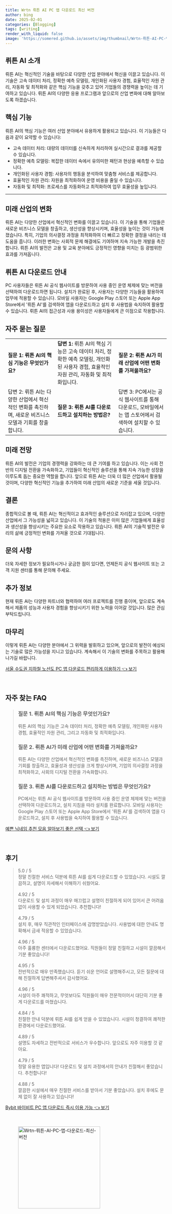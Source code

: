 ```yaml
---
title: Wrtn 뤼튼 AI PC 앱 다운로드 최신 버전
author: bing
date: 2025-02-01
categories: [Blogging]
tags: [writing]
render_with_liquid: false
image: 'https://somered.github.io/assets/img/thumbnail/Wrtn-뤼튼-AI-PC-앱-다운로드-최신-버전.webp'
---
```



<h2 id='AI_소개'>뤼튼 AI 소개</h2>

<p>뤼튼 AI는 혁신적인 기술을 바탕으로 다양한 산업 분야에서 혁신을 이끌고 있습니다. 이 기술은 고속 데이터 처리, 정확한 예측 모델링, 개인화된 사용자 경험, 효율적인 자원 관리, 자동화 및 최적화와 같은 핵심 기능을 갖추고 있어 기업들의 경쟁력을 높이는 데 기여하고 있습니다. 뤼튼 AI의 다양한 응용 프로그램과 앞으로의 산업 변화에 대해 알아보도록 하겠습니다.</p>

<h2 id='핵심_기능'>핵심 기능</h2>

<p>뤼튼 AI의 핵심 기능은 여러 산업 분야에서 유용하게 활용되고 있습니다. 이 기능들은 다음과 같이 요약할 수 있습니다:</p>

<ul>
    <li>고속 데이터 처리: 대량의 데이터를 신속하게 처리하여 실시간으로 결과를 제공할 수 있습니다.</li>
    <li>정확한 예측 모델링: 복잡한 데이터 속에서 유의미한 패턴과 현상을 예측할 수 있습니다.</li>
    <li>개인화된 사용자 경험: 사용자의 행동을 분석하여 맞춤형 서비스를 제공합니다.</li>
    <li>효율적인 자원 관리: 자원을 최적화하여 운영 비용을 줄일 수 있습니다.</li>
    <li>자동화 및 최적화: 프로세스를 자동화하고 최적화하여 업무 효율성을 높입니다.</li>
</ul>

<hr />

<h2 id='미래_산업_변화'>미래 산업의 변화</h2>

<p>뤼튼 AI는 다양한 산업에서 혁신적인 변화를 이끌고 있습니다. 이 기술을 통해 기업들은 새로운 비즈니스 모델을 창출하고, 생산성을 향상시키며, 효율성을 높이는 것이 가능해졌습니다. 특히, 기업의 의사결정 과정을 최적화하여 더 빠르고 정확한 결정을 내리는 데 도움을 줍니다. 이러한 변화는 사회적 문제 해결에도 기여하며 지속 가능한 개발을 촉진합니다. 뤼튼 AI의 발전은 고용 및 교육 분야에도 긍정적인 영향을 미치는 등 광범위한 효과를 가져옵니다.</p>

<h2 id='다운로드_안내'>뤼튼 AI 다운로드 안내</h2>

<p>PC 사용자들은 뤼튼 AI 공식 웹사이트를 방문하여 사용 중인 운영 체제에 맞는 버전을 선택하여 다운로드하면 됩니다. 설치가 완료된 후, 사용자는 다양한 기능들을 활용하여 업무에 적용할 수 있습니다. 모바일 사용자는 Google Play 스토어 또는 Apple App Store에서 '뤼튼 AI'를 검색하여 앱을 다운로드하고 설치 후 사용법을 숙지하여 활용할 수 있습니다. 뤼튼 AI의 접근성과 사용 용이성은 사용자들에게 큰 이점으로 작용합니다.</p>

<h2 id='자주_묻는_질문'>자주 묻는 질문</h2>

<table>
    <tr>
        <td><b>질문 1: 뤼튼 AI의 핵심 기능은 무엇인가요?</b></td>
        <td><b>답변 1:</b> 뤼튼 AI의 핵심 기능은 고속 데이터 처리, 정확한 예측 모델링, 개인화된 사용자 경험, 효율적인 자원 관리, 자동화 및 최적화입니다.</td>
        <td><b>질문 2: 뤼튼 AI가 미래 산업에 어떤 변화를 가져올까요?</b></td>
    </tr>
    <tr>
        <td>답변 2: 뤼튼 AI는 다양한 산업에서 혁신적인 변화를 촉진하며, 새로운 비즈니스 모델과 기회를 창출합니다.</td>
        <td><b>질문 3: 뤼튼 AI를 다운로드하고 설치하는 방법은?</b></td>
        <td>답변 3: PC에서는 공식 웹사이트를 통해 다운로드, 모바일에서는 앱 스토어에서 검색하여 설치할 수 있습니다.</td>
    </tr>
</table>

<h2 id='미래_전망'>미래 전망</h2>

<p>뤼튼 AI의 발전은 기업의 경쟁력을 강화하는 데 큰 기여를 하고 있습니다. 이는 사회 전반의 디지털 전환을 가속화하고, 기업들이 혁신적인 솔루션을 통해 지속 가능한 성장을 이루도록 돕는 중요한 역할을 합니다. 앞으로 뤼튼 AI는 더욱 더 많은 산업에서 활용될 것이며, 다양한 혁신적인 기능을 추가하여 미래 산업의 새로운 기준을 세울 것입니다.</p>

<h2 id='결론'>결론</h2>

<p>종합적으로 볼 때, 뤼튼 AI는 혁신적이고 효과적인 솔루션으로 자리잡고 있으며, 다양한 산업에서 그 가능성을 넓히고 있습니다. 이 기술의 적용은 이미 많은 기업들에게 효율성과 생산성을 향상시키는 주요한 요소로 작용하고 있습니다. 뤼튼 AI의 기술적 발전은 우리의 삶에 긍정적인 변화를 가져올 것으로 기대됩니다.</p>

<h2 id='문의_사항'>문의 사항</h2>

<p>더욱 자세한 정보가 필요하시거나 궁금한 점이 있다면, 언제든지 공식 웹사이트 또는 고객 지원 센터를 통해 문의해 주세요.</p>

<h2 id='추가_정보'>추가 정보</h2>

<p>현재 뤼튼 AI는 다양한 파트너와 협력하여 여러 프로젝트를 진행 중이며, 앞으로도 계속해서 제품의 성능과 사용자 경험을 향상시키기 위한 노력을 이어갈 것입니다. 많은 관심 부탁드립니다.</p>

<h2 id='마무리'>마무리</h2>

<p>이렇게 뤼튼 AI는 다양한 분야에서 그 위력을 발휘하고 있으며, 앞으로의 발전이 예상되는 기술로 많은 가능성을 지니고 있습니다. 계속해서 이 기술의 변화를 주목하고 활용해 나가길 바랍니다.</p>


<p><a class="click-button" title="서울 수도권 지하철 노선도 PC 앱 다운로드 편리하게 이용하기" href="https://somered.github.io/posts/%EC%84%9C%EC%9A%B8-%EC%88%98%EB%8F%84%EA%B6%8C-%EC%A7%80%ED%95%98%EC%B2%A0-%EB%85%B8%EC%84%A0%EB%8F%84-PC-%EC%95%B1-%EB%8B%A4%EC%9A%B4%EB%A1%9C%EB%93%9C-%ED%8E%B8%EB%A6%AC%ED%95%98%EA%B2%8C-%EC%9D%B4%EC%9A%A9%ED%95%98%EA%B8%B0/" rel="dofollow">서울 수도권 지하철 노선도 PC 앱 다운로드 편리하게 이용하기 👈 보기</a></p><br>
<h2 id='자주_찾는_FAQ'>자주 찾는 FAQ</h2>
<div itemscope="" itemtype="https://schema.org/FAQPage"> 
<blockquote> 
<div itemscope="" itemprop="mainEntity" itemtype="https://schema.org/Question"> 
<h3 itemprop="name">질문 1. 뤼튼 AI의 핵심 기능은 무엇인가요?</h3> 
<div itemscope="" itemprop="acceptedAnswer" itemtype="https://schema.org/Answer"> 
<span itemprop="text"> 
<p>뤼튼 AI의 핵심 기능은 고속 데이터 처리, 정확한 예측 모델링, 개인화된 사용자 경험, 효율적인 자원 관리, 그리고 자동화 및 최적화입니다.</p> 
</span> 
</div> 
</div> 
<div itemscope="" itemprop="mainEntity" itemtype="https://schema.org/Question"> 
<h3 itemprop="name">질문 2. 뤼튼 AI가 미래 산업에 어떤 변화를 가져올까요?</h3> 
<div itemscope="" itemprop="acceptedAnswer" itemtype="https://schema.org/Answer"> 
<span itemprop="text"> 
<p>뤼튼 AI는 다양한 산업에서 혁신적인 변화를 촉진하며, 새로운 비즈니스 모델과 기회를 창출하고, 효율성과 생산성을 크게 향상시키며, 기업의 의사결정 과정을 최적화하고, 사회의 디지털 전환을 가속화합니다.</p> 
</span> 
</div> 
</div> 
<div itemscope="" itemprop="mainEntity" itemtype="https://schema.org/Question"> 
<h3 itemprop="name">질문 3. 뤼튼 AI를 다운로드하고 설치하는 방법은 무엇인가요?</h3> 
<div itemscope="" itemprop="acceptedAnswer" itemtype="https://schema.org/Answer"> 
<span itemprop="text"> 
<p>PC에서는 뤼튼 AI 공식 웹사이트를 방문하여 사용 중인 운영 체제에 맞는 버전을 선택하여 다운로드하고, 설치 지침을 따라 설치를 완료합니다. 모바일 사용자는 Google Play 스토어 또는 Apple App Store에서 '뤼튼 AI'를 검색하여 앱을 다운로드하고, 설치 후 사용법을 숙지하여 활용할 수 있습니다.</p> 
</span> 
</div> 
</div> 
</blockquote> 
</div>
<p><a class="click-button" title="예쁜 닉네임 추천 모음 알아보기 좋은 선택" href="https://somered.github.io/posts/%EC%98%88%EC%81%9C-%EB%8B%89%EB%84%A4%EC%9E%84-%EC%B6%94%EC%B2%9C-%EB%AA%A8%EC%9D%8C-%EC%95%8C%EC%95%84%EB%B3%B4%EA%B8%B0-%EC%A2%8B%EC%9D%80-%EC%84%A0%ED%83%9D/" rel="dofollow">예쁜 닉네임 추천 모음 알아보기 좋은 선택 👈 보기</a></p><br>
<h2 id='후기'>후기</h2>
<div itemscope itemtype="https://schema.org/Product">
  <blockquote>
  <div itemprop="review" itemscope itemtype="https://schema.org/Review">
      <div itemprop="reviewRating" itemscope itemtype="https://schema.org/Rating"> <span itemprop="ratingValue">5.0</span> / <span itemprop="bestRating">5</span> </div>
      <span itemprop="reviewBody">정말 친절한 서비스 덕분에 뤼튼 AI를 쉽게 다운로드할 수 있었습니다. 시설도 깔끔하고, 설명이 자세해서 이해하기 쉬웠어요.</span>
  </div>
  <br>
  <div itemprop="review" itemscope itemtype="https://schema.org/Review">
      <div itemprop="reviewRating" itemscope itemtype="https://schema.org/Rating"> <span itemprop="ratingValue">4.92</span> / <span itemprop="bestRating">5</span> </div>
      <span itemprop="reviewBody">다운로드 및 설치 과정이 매우 매끄럽고 설명이 친절하게 되어 있어서 큰 어려움 없이 사용할 수 있게 되었습니다. 추천합니다!</span>
  </div>
  <br>
  <div itemprop="review" itemscope itemtype="https://schema.org/Review">
      <div itemprop="reviewRating" itemscope itemtype="https://schema.org/Rating"> <span itemprop="ratingValue">4.79</span> / <span itemprop="bestRating">5</span> </div>
      <span itemprop="reviewBody">설치 후, 매우 직관적인 인터페이스에 감명받았습니다. 사용법에 대한 안내도 명확해서 금새 적응할 수 있었습니다.</span>
  </div>
  <br>
  <div itemprop="review" itemscope itemtype="https://schema.org/Review">
      <div itemprop="reviewRating" itemscope itemtype="https://schema.org/Rating"> <span itemprop="ratingValue">4.96</span> / <span itemprop="bestRating">5</span> </div>
      <span itemprop="reviewBody">아주 훌륭한 센터에서 다운로드했어요. 직원들이 정말 친절하고 시설이 깔끔해서 기분 좋았습니다!</span>
  </div>
  <br>
  <div itemprop="review" itemscope itemtype="https://schema.org/Review">
      <div itemprop="reviewRating" itemscope itemtype="https://schema.org/Rating"> <span itemprop="ratingValue">4.95</span> / <span itemprop="bestRating">5</span> </div>
      <span itemprop="reviewBody">전반적으로 매우 만족했습니다. 듣기 쉬운 언어로 설명해주시고, 모든 질문에 대해 친절하게 답변해주셔서 감사했어요.</span>
  </div>
  <br>
  <div itemprop="review" itemscope itemtype="https://schema.org/Review">
      <div itemprop="reviewRating" itemscope itemtype="https://schema.org/Rating"> <span itemprop="ratingValue">4.96</span> / <span itemprop="bestRating">5</span> </div>
      <span itemprop="reviewBody">시설이 아주 쾌적하고, 무엇보다도 직원들이 매우 전문적이어서 대단히 기분 좋게 다운로드를 마쳤습니다.</span>
  </div>
  <br>
  <div itemprop="review" itemscope itemtype="https://schema.org/Review">
      <div itemprop="reviewRating" itemscope itemtype="https://schema.org/Rating"> <span itemprop="ratingValue">4.84</span> / <span itemprop="bestRating">5</span> </div>
      <span itemprop="reviewBody">친절한 안내 덕분에 뤼튼 AI를 쉽게 얻을 수 있었습니다. 시설이 청결하여 쾌적한 환경에서 다운로드했어요.</span>
  </div>
  <br>
  <div itemprop="review" itemscope itemtype="https://schema.org/Review">
      <div itemprop="reviewRating" itemscope itemtype="https://schema.org/Rating"> <span itemprop="ratingValue">4.89</span> / <span itemprop="bestRating">5</span> </div>
      <span itemprop="reviewBody">설명도 자세하고 전반적으로 서비스가 우수합니다. 앞으로도 자주 이용할 것 같아요.</span>
  </div>
  <br>
  <div itemprop="review" itemscope itemtype="https://schema.org/Review">
      <div itemprop="reviewRating" itemscope itemtype="https://schema.org/Rating"> <span itemprop="ratingValue">4.79</span> / <span itemprop="bestRating">5</span> </div>
      <span itemprop="reviewBody">정말 유용한 앱입니다! 다운로드 및 설치 과정에서의 안내가 친절해서 좋았습니다. 추천합니다!</span>
  </div>
  <br>
  <div itemprop="review" itemscope itemtype="https://schema.org/Review">
      <div itemprop="reviewRating" itemscope itemtype="https://schema.org/Rating"> <span itemprop="ratingValue">4.88</span> / <span itemprop="bestRating">5</span> </div>
      <span itemprop="reviewBody">깔끔한 시설에서 매우 친절한 서비스를 받아서 기분 좋았습니다. 설치 후에도 문제 없이 잘 사용하고 있습니다!</span>
  </div>
  </blockquote>
</div>
<p><a class="click-button" title="Bybit 바이비트 PC 앱 다운로드 즉시 이용 가능" href="https://somered.github.io/posts/Bybit-%EB%B0%94%EC%9D%B4%EB%B9%84%ED%8A%B8-PC-%EC%95%B1-%EB%8B%A4%EC%9A%B4%EB%A1%9C%EB%93%9C-%EC%A6%89%EC%8B%9C-%EC%9D%B4%EC%9A%A9-%EA%B0%80%EB%8A%A5/" rel="dofollow">Bybit 바이비트 PC 앱 다운로드 즉시 이용 가능 👈 보기</a></p><br>
<figure class="image"><img src="https://somered.github.io/assets/img/thumbnail/Wrtn-뤼튼-AI-PC-앱-다운로드-최신-버전.webp" alt="Wrtn-뤼튼-AI-PC-앱-다운로드-최신-버전" width="256" height="256"></figure>